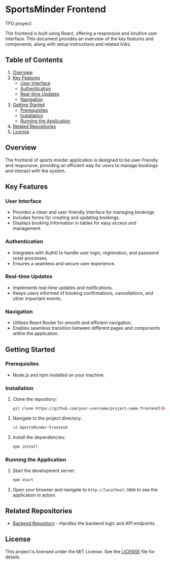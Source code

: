 # SportsMinder Frontend
TFG proyect

The frontend is built using React, offering a responsive and intuitive user interface. This document provides an overview of the key features and components, along with setup instructions and related links.

## Table of Contents
1. [Overview](#overview)
2. [Key Features](#key-features)
    - [User Interface](#user-interface)
    - [Authentication](#authentication)
    - [Real-time Updates](#real-time-updates)
    - [Navigation](#navigation)
3. [Getting Started](#getting-started)
    - [Prerequisites](#prerequisites)
    - [Installation](#installation)
    - [Running the Application](#running-the-application)
4. [Related Repositories](#related-repositories)
5. [License](#license)

## Overview

The frontend of sports minder application is designed to be user-friendly and responsive, providing an efficient way for users to manage bookings and interact with the system.

## Key Features

### User Interface
- Provides a clean and user-friendly interface for managing bookings.
- Includes forms for creating and updating bookings.
- Displays booking information in tables for easy access and management.

### Authentication
- Integrates with Auth0 to handle user login, registration, and password reset processes.
- Ensures a seamless and secure user experience.

### Real-time Updates
- Implements real-time updates and notifications.
- Keeps users informed of booking confirmations, cancellations, and other important events.

### Navigation
- Utilizes React Router for smooth and efficient navigation.
- Enables seamless transition between different pages and components within the application.

## Getting Started

### Prerequisites
- Node.js and npm installed on your machine.

### Installation
1. Clone the repository:
    ```sh
    git clone https://github.com/your-username/project-name-frontend](https://github.com/luislois/SportsMinder-Frontend.git
    ```
2. Navigate to the project directory:
    ```sh
    cd SportsMinder-Frontend
    ```
3. Install the dependencies:
    ```sh
    npm install
    ```

### Running the Application
1. Start the development server:
    ```sh
    npm start
    ```
2. Open your browser and navigate to `http://localhost:3000` to see the application in action.

## Related Repositories
- [Backend Repository]([https://github.com/your-username/project-name-backend](https://github.com/luislois/SportsMinder-Backend)) - Handles the backend logic and API endpoints.

## License
This project is licensed under the MIT License. See the [LICENSE](LICENSE) file for details.
